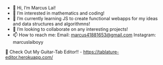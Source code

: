 - 👋 Hi, I’m Marcus Lai!
- 👀 I’m interested in mathematics and coding!
- 🌱 I’m currently learning JS to create functional webapps for my ideas and data structures and algorithmns!
- 💞️ I’m looking to collaborate on any interesting projects!
- 📫 How to reach me: 
Email: marcus41881653@gmail.com
Instagram: marcuslaiboyy

🎸 Check Out My Guitar-Tab Editor!! - https://tablature-editor.herokuapp.com/
